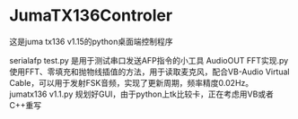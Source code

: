 # JumaTX136Controler
这是juma tx136 v1.15的python桌面端控制程序

serialafp test.py 是用于测试串口发送AFP指令的小工具
AudioOUT FFT实现.py 使用FFT、零填充和抛物线插值的方法，用于读取麦克风，配合VB-Audio Virtual Cable，可以用于发射FSK音频，实现了更新周期，频率精度0.02Hz。
jumatx136 v1.1.py 规划好GUI，由于python上tk比较卡，正在考虑用VB或者C++重写
